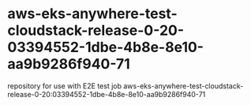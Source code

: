 # aws-eks-anywhere-test-cloudstack-release-0-20-03394552-1dbe-4b8e-8e10-aa9b9286f940-71
repository for use with E2E test job aws-eks-anywhere-test-cloudstack-release-0-20:03394552-1dbe-4b8e-8e10-aa9b9286f940-71
